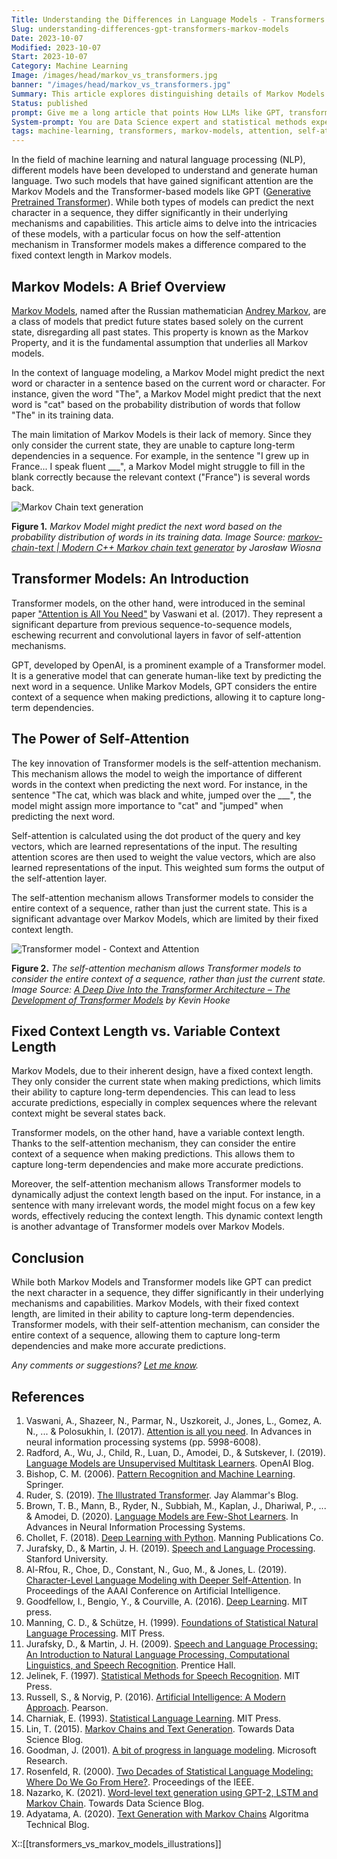 ```yaml
---
Title: Understanding the Differences in Language Models - Transformers vs. Markov Models
Slug: understanding-differences-gpt-transformers-markov-models
Date: 2023-10-07
Modified: 2023-10-07
Start: 2023-10-07
Category: Machine Learning
Image: /images/head/markov_vs_transformers.jpg
banner: "/images/head/markov_vs_transformers.jpg"
Summary: This article explores distinguishing details of Markov Models and Transformer-based models like GPT, focusing on how they predict the next character in a sequence. It explores the fundamental differences between these models, with a particular emphasis on how the self-attention mechanism in Transformer models makes a difference compared to the fixed context length in Markov models.
Status: published
prompt: Give me a long article that points How LLMs like GPT, transformers differ from Markov Models? Both predict next character. The target audience is professionals so do a deep dive, and delve into the details of both types of models. Use proper introduction. Focus on explaining how the self attention makes difference to a fixed context length for markov models.
System-prompt: You are Data Science expert and statistical methods expert. Carefully heed the user's instructions. Respond using Markdown. GPT-4, temp 0.7, top-p:0.4
tags: machine-learning, transformers, markov-models, attention, self-attention, natural-language-processing, nlp, AI, deep-learning, language-models, GPT
---
```


In the field of machine learning and natural language processing (NLP), different models have been developed to understand and generate human language. Two such models that have gained significant attention are the Markov Models and the Transformer-based models like GPT ([Generative Pretrained Transformer](https://en.wikipedia.org/wiki/Generative_pre-trained_transformer)). While both types of models can predict the next character in a sequence, they differ significantly in their underlying mechanisms and capabilities. This article aims to delve into the intricacies of these models, with a particular focus on how the self-attention mechanism in Transformer models makes a difference compared to the fixed context length in Markov models.

## Markov Models: A Brief Overview

[Markov Models](https://en.wikipedia.org/wiki/Markov_model), named after the Russian mathematician [Andrey Markov](https://en.wikipedia.org/wiki/Andrey_Markov), are a class of models that predict future states based solely on the current state, disregarding all past states. This property is known as the Markov Property, and it is the fundamental assumption that underlies all Markov models. 

In the context of language modeling, a Markov Model might predict the next word or character in a sentence based on the current word or character. For instance, given the word "The", a Markov Model might predict that the next word is "cat" based on the probability distribution of words that follow "The" in its training data.

The main limitation of Markov Models is their lack of memory. Since they only consider the current state, they are unable to capture long-term dependencies in a sequence. For example, in the sentence "I grew up in France... I speak fluent ___", a Markov Model might struggle to fill in the blank correctly because the relevant context ("France") is several words back.


![Markov Chain text generation](/images/transformers_vs_markov/markov_model_text_generation.png)

**Figure 1.** *Markov Model might predict  the next word based on the probability distribution of words in its training data. Image Source: [markov-chain-text | Modern C++ Markov chain text generator](https://jaroslawwiosna.github.io/markov-chain-text/) by Jarosław Wiosna* 

## Transformer Models: An Introduction

Transformer models, on the other hand, were introduced in the seminal paper ["Attention is All You Need"](https://arxiv.org/abs/1706.03762) by Vaswani et al. (2017). They represent a significant departure from previous sequence-to-sequence models, eschewing recurrent and convolutional layers in favor of self-attention mechanisms.

GPT, developed by OpenAI, is a prominent example of a Transformer model. It is a generative model that can generate human-like text by predicting the next word in a sequence. Unlike Markov Models, GPT considers the entire context of a sequence when making predictions, allowing it to capture long-term dependencies.

## The Power of Self-Attention

The key innovation of Transformer models is the self-attention mechanism. This mechanism allows the model to weigh the importance of different words in the context when predicting the next word. For instance, in the sentence "The cat, which was black and white, jumped over the ___", the model might assign more importance to "cat" and "jumped" when predicting the next word.

Self-attention is calculated using the dot product of the query and key vectors, which are learned representations of the input. The resulting attention scores are then used to weight the value vectors, which are also learned representations of the input. This weighted sum forms the output of the self-attention layer.

The self-attention mechanism allows Transformer models to consider the entire context of a sequence, rather than just the current state. This is a significant advantage over Markov Models, which are limited by their fixed context length.


![Transformer model - Context and Attention](/images/transformers_vs_markov/transformers_context_and_atention.png)

**Figure 2.** *The self-attention mechanism allows Transformer models to consider the entire context of a sequence, rather than just the current state. Image Source:  [A Deep Dive Into the Transformer Architecture – The Development of Transformer Models](https://dzone.com/articles/a-deep-dive-into-the-transformer-architecture-the) by Kevin Hooke*

## Fixed Context Length vs. Variable Context Length

Markov Models, due to their inherent design, have a fixed context length. They only consider the current state when making predictions, which limits their ability to capture long-term dependencies. This can lead to less accurate predictions, especially in complex sequences where the relevant context might be several states back.

Transformer models, on the other hand, have a variable context length. Thanks to the self-attention mechanism, they can consider the entire context of a sequence when making predictions. This allows them to capture long-term dependencies and make more accurate predictions.

Moreover, the self-attention mechanism allows Transformer models to dynamically adjust the context length based on the input. For instance, in a sentence with many irrelevant words, the model might focus on a few key words, effectively reducing the context length. This dynamic context length is another advantage of Transformer models over Markov Models.

## Conclusion

While both Markov Models and Transformer models like GPT can predict the next character in a sequence, they differ significantly in their underlying mechanisms and capabilities. Markov Models, with their fixed context length, are limited in their ability to capture long-term dependencies. Transformer models, with their self-attention mechanism, can consider the entire context of a sequence, allowing them to capture long-term dependencies and make more accurate predictions.

*Any comments or suggestions? [Let me know](mailto:ksafjan@gmail.com?subject=Blog+post).*

## References
1. Vaswani, A., Shazeer, N., Parmar, N., Uszkoreit, J., Jones, L., Gomez, A. N., ... & Polosukhin, I. (2017). [Attention is all you need](https://arxiv.org/abs/1706.03762). In Advances in neural information processing systems (pp. 5998-6008).
2. Radford, A., Wu, J., Child, R., Luan, D., Amodei, D., & Sutskever, I. (2019). [Language Models are Unsupervised Multitask Learners](https://cdn.openai.com/better-language-models/language_models_are_unsupervised_multitask_learners.pdf). OpenAI Blog.
3. Bishop, C. M. (2006). [Pattern Recognition and Machine Learning](https://www.springer.com/gp/book/9780387310732). Springer.
4. Ruder, S. (2019). [The Illustrated Transformer](http://jalammar.github.io/illustrated-transformer/). Jay Alammar's Blog.
5. Brown, T. B., Mann, B., Ryder, N., Subbiah, M., Kaplan, J., Dhariwal, P., ... & Amodei, D. (2020). [Language Models are Few-Shot Learners](https://arxiv.org/abs/2005.14165). In Advances in Neural Information Processing Systems.
6. Chollet, F. (2018). [Deep Learning with Python](https://www.manning.com/books/deep-learning-with-python). Manning Publications Co.
7. Jurafsky, D., & Martin, J. H. (2019). [Speech and Language Processing](https://web.stanford.edu/~jurafsky/slp3/). Stanford University.
8. Al-Rfou, R., Choe, D., Constant, N., Guo, M., & Jones, L. (2019). [Character-Level Language Modeling with Deeper Self-Attention](https://arxiv.org/abs/1808.04444). In Proceedings of the AAAI Conference on Artificial Intelligence.
9. Goodfellow, I., Bengio, Y., & Courville, A. (2016). [Deep Learning](http://www.deeplearningbook.org/). MIT press.
10. Manning, C. D., & Schütze, H. (1999). [Foundations of Statistical Natural Language Processing](https://mitpress.mit.edu/books/foundations-statistical-natural-language-processing). MIT Press.
11. Jurafsky, D., & Martin, J. H. (2009). [Speech and Language Processing: An Introduction to Natural Language Processing, Computational Linguistics, and Speech Recognition](https://www.pearson.com/us/higher-education/program/Jurafsky-Speech-and-Language-Processing-An-Introduction-to-Natural-Language-Processing-Computational-Linguistics-and-Speech-Recognition-2nd-Edition/PGM319216.html). Prentice Hall.
12. Jelinek, F. (1997). [Statistical Methods for Speech Recognition](https://mitpress.mit.edu/books/statistical-methods-speech-recognition). MIT Press.
13. Russell, S., & Norvig, P. (2016). [Artificial Intelligence: A Modern Approach](http://aima.cs.berkeley.edu/). Pearson.
14. Charniak, E. (1993). [Statistical Language Learning](https://mitpress.mit.edu/books/statistical-language-learning). MIT Press.
15. Lin, T. (2015). [Markov Chains and Text Generation](https://towardsdatascience.com/markov-chains-and-text-generation-162fd4ec8f26). Towards Data Science Blog.
16. Goodman, J. (2001). [A bit of progress in language modeling](https://www.microsoft.com/en-us/research/publication/a-bit-of-progress-in-language-modeling/). Microsoft Research.
17. Rosenfeld, R. (2000). [Two Decades of Statistical Language Modeling: Where Do We Go From Here?](https://www.cs.cmu.edu/~roni/papers/SLM-hlt01.pdf). Proceedings of the IEEE.
18. Nazarko, K. (2021). [Word-level text generation using GPT-2, LSTM and Markov Chain](https://towardsdatascience.com/text-generation-gpt-2-lstm-markov-chain-9ea371820e1e). Towards Data Science Blog.
19. Adyatama, A. (2020). [Text Generation with Markov Chains](https://algotech.netlify.app/blog/text-generating-with-markov-chains/) Algoritma Technical Blog.

X::[[transformers_vs_markov_models_illustrations]]
